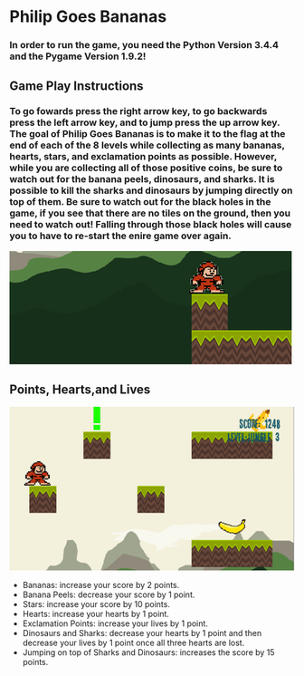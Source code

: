 # Philip Goes Bananas
### In order to run the game, you need the Python Version 3.4.4 and the Pygame Version 1.9.2!


## Game Play Instructions
### To go fowards press the right arrow key, to go backwards press the left arrow key, and to jump press the up arrow key. The goal of Philip Goes Bananas is to make it to the flag at the end of each of the 8 levels while collecting as many bananas, hearts, stars, and exclamation points as possible. However, while you are collecting all of those positive coins, be sure to watch out for the banana peels, dinosaurs, and sharks. It is possible to kill the sharks and dinosaurs by jumping directly on top of them. Be sure to watch out for the black holes in the game, if you see that there are no tiles on the ground, then you need to watch out! Falling through those black holes will cause you to have to re-start the enire game over again.
![Black Holes](black_holes.PNG)

## Points, Hearts,and Lives
![Philip Different Points](https://github.com/morgantheys/platformer_philip_goes_bananas/blob/master/philip_different_%20points.PNG)
* Bananas: increase your score by 2 points.
* Banana Peels: decrease your score by 1 point.
* Stars: increase your score by 10 points.
* Hearts: increase your hearts by 1 point.
* Exclamation Points: increase your lives by 1 point.
* Dinosaurs and Sharks: decrease your hearts by 1 point and then decrease your lives by 1 point once all three hearts are lost.
* Jumping on top of Sharks and Dinosaurs: increases the score by 15 points.

